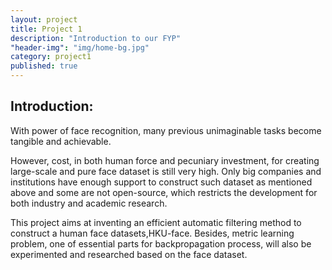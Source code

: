 ```yaml
---
layout: project
title: Project 1
description: "Introduction to our FYP"
"header-img": "img/home-bg.jpg"
category: project1
published: true
---
```


## Introduction:
With power of face recognition, many previous unimaginable tasks become tangible and achievable.

However, cost, in both human force and pecuniary investment, for creating large-scale and pure face dataset is still very high. Only big companies and institutions have enough support to construct such dataset as mentioned above and some are not open-source, which restricts the development for both industry and academic research.

This project aims at inventing an efficient automatic filtering method to construct a human face datasets,HKU-face. Besides, metric learning problem, one of essential parts for backpropagation process, will also be experimented and researched based on the face dataset.

